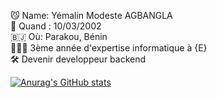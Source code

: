 😼 Name: Yémalin Modeste AGBANGLA  
📆 Quand : 10/03/2002  
🇧🇯 Où: Parakou, Bénin  
🚴🏿‍♀️ 3ème année d'expertise informatique à {E}  
🛠️ Devenir developpeur backend  

[![Anurag's GitHub stats](https://github-readme-stats.vercel.app/api?username=Pikatchu99)](https://github.com/anuraghazra/github-readme-stats)
